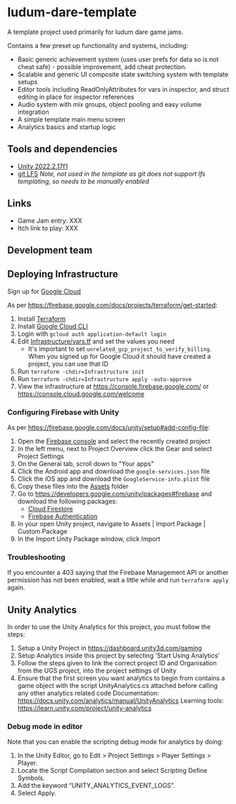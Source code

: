 # ludum-dare-template

A template project used primarily for ludum dare game jams.

Contains a few preset up functionality and systems, including:

- Basic generic achievement system (uses user prefs for data so is not cheat safe) - possible improvement, add cheat protection.
- Scalable and generic UI composite state switching system with template setups
- Editor tools including ReadOnlyAttributes for vars in inspector, and struct editing in place for inspector references
- Audio system with mix groups, object pooling and easy volume integration
- A simple template main menu screen
- Analytics basics and startup logic

## Tools and dependencies
- [Unity 2022.2.17f1](https://unity3d.com/unity/whats-new/2022.2.17)
- [git LFS](https://git-lfs.github.com/) _Note, not used in the template as git does not support lfs templating, so needs to be manually enabled_

## Links
- Game Jam entry: XXX
- Itch link to play: XXX

## Development team

## Deploying Infrastructure
Sign up for [Google Cloud](https://cloud.google.com/free)

As per https://firebase.google.com/docs/projects/terraform/get-started:
1. Install [Terraform](https://learn.hashicorp.com/tutorials/terraform/install-cli?in=terraform/gcp-get-started)
2. Install [Google Cloud CLI](https://cloud.google.com/sdk/docs/install-sdk)
3. Login with `gcloud auth application-default login`
4. Edit [Infrastructure/vars.tf](./Infrastructure/vars.tf) and set the values you need
    - It's important to set `unrelated_gcp_project_to_verify_billing`. When you signed up for Google Cloud it should have created a project, you can use that ID
5. Run `terraform -chdir=Infrastructure init`
6. Run `terraform -chdir=Infrastructure apply -auto-approve`
7. View the infrastructure at https://console.firebase.google.com/ or https://console.cloud.google.com/welcome

### Configuring Firebase with Unity
As per https://firebase.google.com/docs/unity/setup#add-config-file:
1. Open the [Firebase console](https://console.firebase.google.com/project/) and select the recently created project
2. In the left menu, next to Project Overview click the Gear and select Project Settings
3. On the General tab, scroll down to "Your apps"
4. Click the Android app and download the `google-services.json` file
5. Click the iOS app and download the `GoogleService-info.plist` file
6. Copy these files into the [Assets](./Assets/) folder
7. Go to https://developers.google.com/unity/packages#firebase and download the following packages:
    - [Cloud Firestore](https://developers.google.com/unity/packages#cloud_firestore)
    - [Firebase Authentication](https://developers.google.com/unity/packages#firebase_authentication)
8. In your open Unity project, navigate to Assets | Import Package | Custom Package
9. In the Import Unity Package window, click Import

### Troubleshooting
If you encounter a 403 saying that the Firebase Management API or another permission has not been enabled, wait a little while and run `terraform apply` again.

## Unity Analytics
In order to use the Unity Analytics for this project, you must follow the steps:
1. Setup a Unity Project in https://dashboard.unity3d.com/gaming
2. Setup Analytics inside this project by selecting 'Start Using Analytics'
3. Follow the steps given to link the correct project ID and Organisation from the UGS project, into the project settings of Unity
4. Ensure that the first screen you want analytics to begin from contains a game object with the script UnityAnalytics.cs attached before calling any other analytics related code
Documentation: https://docs.unity.com/analytics/manual/UnityAnalytics
Learning tools: https://learn.unity.com/project/unity-analytics

### Debug mode in editor
Note that you can enable the scripting debug mode for analytics by doing:

1. In the Unity Editor, go to Edit > Project Settings > Player Settings > Player.
2. Locate the Script Compilation section and select Scripting Define Symbols.
3. Add the keyword “UNITY_ANALYTICS_EVENT_LOGS”.
4. Select Apply.
